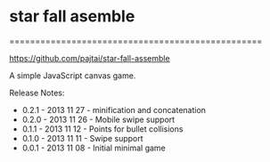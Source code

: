 # star fall asemble
=================================================

https://github.com/pajtai/star-fall-assemble

A simple JavaScript canvas game.

Release Notes:

* 0.2.1 - 2013 11 27 - minification and concatenation
* 0.2.0 - 2013 11 26 - Mobile swipe support
* 0.1.1 - 2013 11 12 - Points for bullet collisions
* 0.1.0 - 2013 11 11 - Swipe support
* 0.0.1 - 2013 11 08 - Initial minimal game
